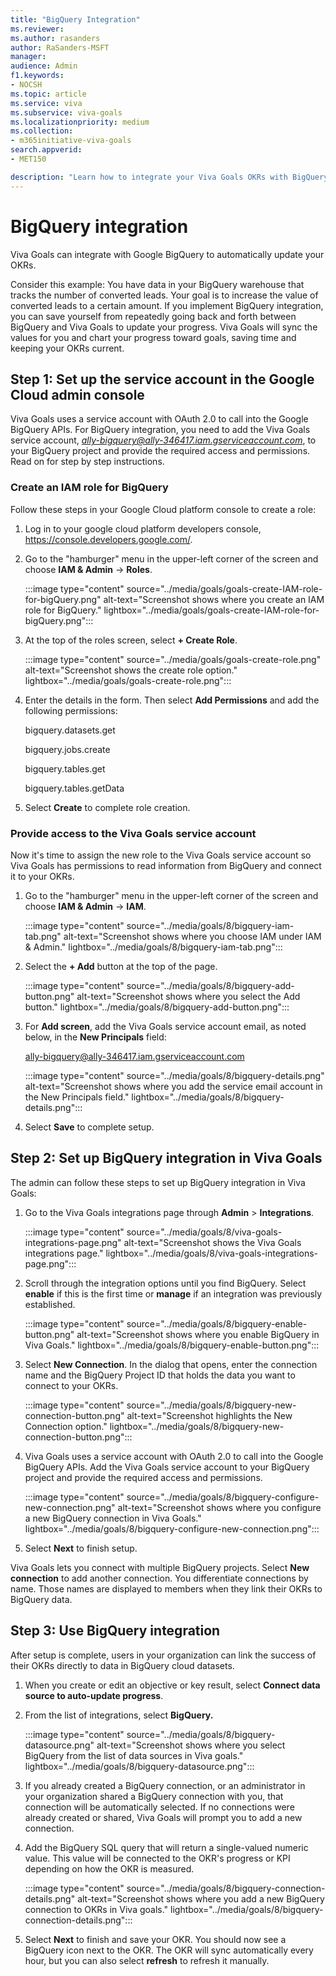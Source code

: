 ```yaml
---
title: "BigQuery Integration"
ms.reviewer: 
ms.author: rasanders
author: RaSanders-MSFT
manager: 
audience: Admin
f1.keywords:
- NOCSH
ms.topic: article
ms.service: viva
ms.subservice: viva-goals
ms.localizationpriority: medium
ms.collection:  
- m365initiative-viva-goals
search.appverid:
- MET150

description: "Learn how to integrate your Viva Goals OKRs with BigQuery Data"
---
```


# BigQuery integration

Viva Goals can integrate with Google BigQuery to automatically update your OKRs.
  
Consider this example: You have data in your BigQuery warehouse that tracks the number of converted leads. Your goal is to increase the value of converted leads to a certain amount. If you implement BigQuery integration, you can save yourself from repeatedly going back and forth between BigQuery and Viva Goals to update your progress. Viva Goals will sync the values for you and chart your progress toward goals, saving time and keeping your OKRs current.

## Step 1: Set up the service account in the Google Cloud admin console

Viva Goals uses a service account with OAuth 2.0 to call into the Google BigQuery APIs. For  BigQuery integration, you need to add the Viva Goals service account, *ally-bigquery@ally-346417.iam.gserviceaccount.com*, to your BigQuery project and provide the required access and permissions. Read on for step by step instructions.

### Create an IAM role for BigQuery
  
Follow these steps in your Google Cloud platform console to create a role:

1. Log in to your google cloud platform developers console, https://console.developers.google.com/.

2. Go to the "hamburger" menu in the upper-left corner of the screen and choose **IAM & Admin** -> **Roles**.

    :::image type="content" source="../media/goals/goals-create-IAM-role-for-bigQuery.png" alt-text="Screenshot shows where you create an IAM role for BigQuery." lightbox="../media/goals/goals-create-IAM-role-for-bigQuery.png":::

3. At the top of the roles screen, select **+ Create Role**.

    :::image type="content" source="../media/goals/goals-create-role.png" alt-text="Screenshot shows the create role option." lightbox="../media/goals/goals-create-role.png":::

4. Enter the details in the form. Then select **Add Permissions** and add the following permissions:

    bigquery.datasets.get

    bigquery.jobs.create

    bigquery.tables.get

    bigquery.tables.getData

5. Select **Create** to complete role creation.

### Provide access to the Viva Goals service account

Now it's time to assign the new role to the Viva Goals service account so Viva Goals has permissions to read information from BigQuery and connect it to your OKRs.

1. Go to the "hamburger" menu in the upper-left corner of the screen and choose **IAM & Admin** -> **IAM**.
  
    :::image type="content" source="../media/goals/8/bigquery-iam-tab.png" alt-text="Screenshot shows where you choose IAM under IAM & Admin." lightbox="../media/goals/8/bigquery-iam-tab.png":::

2. Select the **+ Add** button at the top of the page.
  
    :::image type="content" source="../media/goals/8/bigquery-add-button.png" alt-text="Screenshot shows where you select the Add button." lightbox="../media/goals/8/bigquery-add-button.png":::

3. For **Add screen**, add the Viva Goals service account email, as noted below, in the **New Principals** field:

    ally-bigquery@ally-346417.iam.gserviceaccount.com
  
    :::image type="content" source="../media/goals/8/bigquery-details.png" alt-text="Screenshot shows where you add the service email account in the New Principals field." lightbox="../media/goals/8/bigquery-details.png":::

4. Select **Save** to complete setup.

## Step 2: Set up BigQuery integration in Viva Goals

The admin can follow these steps to set up BigQuery integration in Viva Goals:

1. Go to the Viva Goals integrations page through **Admin** > **Integrations**.
  
    :::image type="content" source="../media/goals/8/viva-goals-integrations-page.png" alt-text="Screenshot shows the Viva Goals integrations page." lightbox="../media/goals/8/viva-goals-integrations-page.png":::
    
2. Scroll through the integration options until you find BigQuery. Select **enable** if this is the first time or **manage** if an integration was previously established.
  
    :::image type="content" source="../media/goals/8/bigquery-enable-button.png" alt-text="Screenshot shows where you enable BigQuery in Viva Goals." lightbox="../media/goals/8/bigquery-enable-button.png":::
  
3. Select **New Connection**. In the dialog that opens, enter the connection name and the BigQuery Project ID that holds the data you want to connect to your OKRs.
  
    :::image type="content" source="../media/goals/8/bigquery-new-connection-button.png" alt-text="Screenshot highlights the New Connection option." lightbox="../media/goals/8/bigquery-new-connection-button.png":::
  
4. Viva Goals uses a service account with OAuth 2.0 to call into the Google BigQuery APIs. Add the Viva Goals service account to your BigQuery project and provide the required access and permissions.
  
    :::image type="content" source="../media/goals/8/bigquery-configure-new-connection.png" alt-text="Screenshot shows where you configure a new BigQuery connection in Viva Goals." lightbox="../media/goals/8/bigquery-configure-new-connection.png":::
  
5. Select **Next** to finish setup.

Viva Goals lets you connect with multiple BigQuery projects. Select **New connection** to add another connection. You differentiate connections by name. Those names are displayed to members when they link their OKRs to BigQuery data.

## Step 3: Use BigQuery integration

After setup is complete, users in your organization can link the success of their OKRs directly to data in BigQuery cloud datasets.

1. When you create or edit an objective or key result, select **Connect data source to auto-update progress**.
2. From the list of integrations, select **BigQuery.**
  
    :::image type="content" source="../media/goals/8/bigquery-datasource.png" alt-text="Screenshot shows where you select BigQuery from the list of data sources in Viva goals." lightbox="../media/goals/8/bigquery-datasource.png":::
  
3. If you already created a BigQuery connection, or an administrator in your organization shared a BigQuery connection with you, that connection will be automatically selected. If no connections were already created or shared, Viva Goals will prompt you to add a new connection.
4. Add the BigQuery SQL query that will return a single-valued numeric value. This value will be connected to the OKR's progress or KPI depending on how the OKR is measured.
  
    :::image type="content" source="../media/goals/8/bigquery-connection-details.png" alt-text="Screenshot shows where you add a new BigQuery connection to OKRs in Viva goals." lightbox="../media/goals/8/bigquery-connection-details.png":::
  
5. Select **Next** to finish and save your OKR. You should now see a BigQuery icon next to the OKR. The OKR will sync automatically every hour, but you can also select **refresh**  to refresh it manually.
